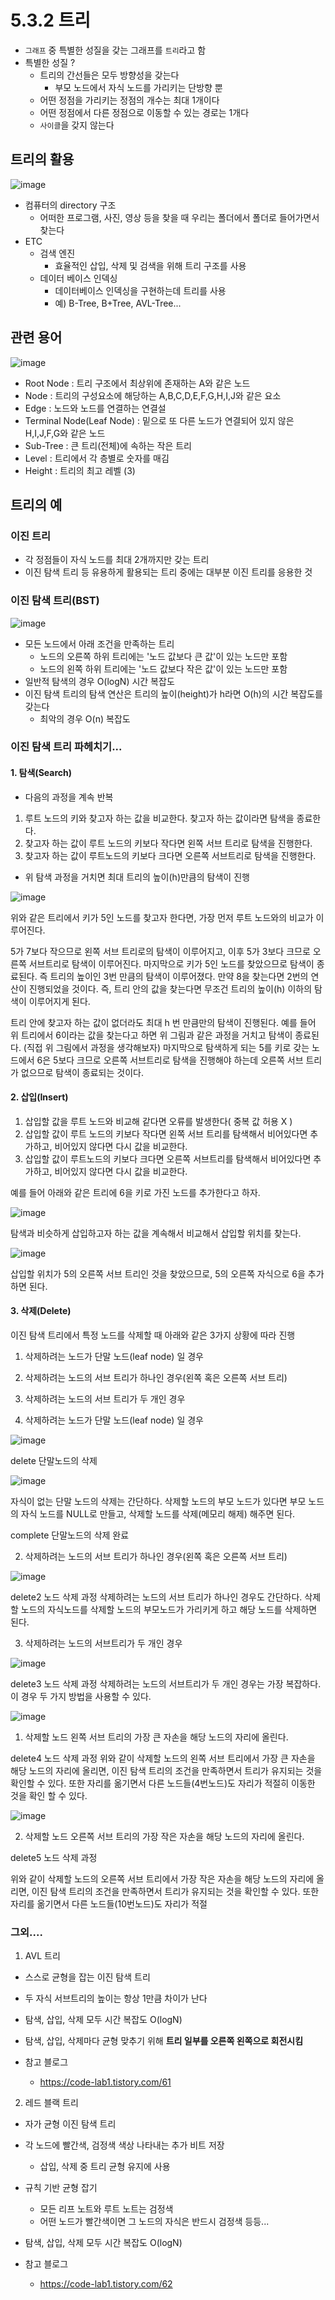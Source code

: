 # 5.3.2 트리

- `그래프` 중 특별한 성질을 갖는 그래프를 `트리`라고 함
- 특별한 성질 ?
    - 트리의 간선들은 모두 방향성을 갖는다
        - 부모 노드에서 자식 노드를 가리키는 단방향 뿐
    - 어떤 정점을 가리키는 정점의 개수는 최대 1개이다
    - 어떤 정점에서 다른 정점으로 이동할 수 있는 경로는 1개다
    - `사이클`을 갖지 않는다


## 트리의 활용

![image](https://t1.daumcdn.net/cfile/tistory/211374355892B59626)

- 컴퓨터의 directory 구조
    - 어떠한 프로그램, 사진, 영상 등을 찾을 때 우리는 폴더에서 폴더로 들어가면서 찾는다
- ETC
    - 검색 엔진
        - 효율적인 삽입, 삭제 및 검색을 위해 트리 구조를 사용
    - 데이터 베이스 인덱싱
        - 데이터베이스 인덱싱을 구현하는데 트리를 사용
        - 예) B-Tree, B+Tree, AVL-Tree...


## 관련 용어

![image](https://t1.daumcdn.net/cfile/tistory/2672FD3D5892B6BE0E)

- Root Node : 트리 구조에서 최상위에 존재하는 A와 같은 노드
- Node : 트리의 구성요소에 해당하는 A,B,C,D,E,F,G,H,I,J와 같은 요소
- Edge : 노드와 노드를 연결하는 연결설
- Terminal Node(Leaf Node) : 밑으로 또 다른 노드가 연결되어 있지 않은 H,I,J,F,G와 같은 노드
- Sub-Tree : 큰 트리(전체)에 속하는 작은 트리
- Level : 트리에서 각 층별로 숫자를 매김
- Height : 트리의 최고 레벨 (3)


## 트리의 예

### 이진 트리
- 각 정점들이 자식 노드를 최대 2개까지만 갖는 트리
- 이진 탐색 트리 등 유용하게 활용되는 트리 중에는 대부분 이진 트리를 응용한 것


### 이진 탐색 트리(BST)

![image](https://img1.daumcdn.net/thumb/R1280x0/?scode=mtistory2&fname=https%3A%2F%2Fk.kakaocdn.net%2Fdn%2FbirxyY%2Fbtq90mluHfW%2FBll0dguHQZTWOq37khBkRk%2Fimg.png)

- 모든 노드에서 아래 조건을 만족하는 트리
    - 노드의 오른쪽 하위 트리에는 '노드 값보다 큰 값'이 있는 노드만 포함
    - 노드의 왼쪽 하위 트리에는 '노드 값보다 작은 값'이 있는 노드만 포함
- 일반적 탐색의 경우 O(logN) 시간 복잡도
- 이진 탐색 트리의 탐색 연산은 트리의 높이(height)가 h라면 O(h)의 시간 복잡도를 갖는다
    - 최악의 경우 O(n) 복잡도
<!-- - 정렬된 상태를 유지하는 의 추가, 삭제 연산은 O(N)의 시간 복잡도
    - 삽입, 삭제 시간 복잡도는 트리의 높이에 비례 -->

### 이진 탐색 트리 파헤치기...

#### 1. 탐색(Search)

- 다음의 과정을 계속 반복

1. 루트 노드의 키와 찾고자 하는 값을 비교한다. 찾고자 하는 값이라면 탐색을 종료한다.
2. 찾고자 하는 값이 루트 노드의 키보다 작다면 왼쪽 서브 트리로 탐색을 진행한다.
3. 찾고자 하는 값이 루트노드의 키보다 크다면 오른쪽 서브트리로 탐색을 진행한다.

- 위 탐색 과정을 거치면 최대 트리의 높이(h)만큼의 탐색이 진행

![image](https://img1.daumcdn.net/thumb/R1280x0/?scode=mtistory2&fname=https%3A%2F%2Fk.kakaocdn.net%2Fdn%2FpEBxn%2Fbtq9ReoXZUX%2F7zobmK5yQPPupKqGRgdHcK%2Fimg.png)

위와 같은 트리에서 키가 5인 노드를 찾고자 한다면, 가장 먼저 루트 노드와의 비교가 이루어진다.

5가 7보다 작으므로 왼쪽 서브 트리로의 탐색이 이루어지고, 이후 5가 3보다 크므로 오른쪽 서브트리로 탐색이 이루어진다. 마지막으로 키가 5인 노드를 찾았으므로 탐색이 종료된다. 즉 트리의 높이인 3번 만큼의 탐색이 이루어졌다. 만약 8을 찾는다면 2번의 연산이 진행되었을 것이다. 즉, 트리 안의 값을 찾는다면 무조건 트리의 높이(h) 이하의 탐색이 이루어지게 된다.

트리 안에 찾고자 하는 값이 없더라도 최대 h 번 만큼만의 탐색이 진행된다. 예를 들어 위 트리에서 6이라는 값을 찾는다고 하면 위 그림과 같은 과정을 거치고 탐색이 종료된다. (직접 위 그림에서 과정을 생각해보자) 마지막으로 탐색하게 되는 5를 키로 갖는 노드에서 6은 5보다 크므로 오른쪽 서브트리로 탐색을 진행해야 하는데 오른쪽 서브 트리가 없으므로 탐색이 종료되는 것이다. 


#### 2. 삽입(Insert)

1. 삽입할 값을 루트 노드와 비교해 같다면 오류를 발생한다( 중복 값 허용 X )
2. 삽입할 값이 루트 노드의 키보다 작다면 왼쪽 서브 트리를 탐색해서 비어있다면 추가하고, 비어있지 않다면 다시 값을 비교한다.
3. 삽입할 값이 루트노드의 키보다 크다면 오른쪽 서브트리를 탐색해서 비어있다면 추가하고, 비어있지 않다면 다시 값을 비교한다.

예를 들어 아래와 같은 트리에 6을 키로 가진 노드를 추가한다고 하자. 

![image](https://img1.daumcdn.net/thumb/R1280x0/?scode=mtistory2&fname=https%3A%2F%2Fk.kakaocdn.net%2Fdn%2FczCET0%2Fbtq9Ov57XGz%2F7HO8dK5PcnF24WwHYwjOOK%2Fimg.png)

탐색과 비슷하게 삽입하고자 하는 값을 계속해서 비교해서 삽입할 위치를 찾는다. 

![image](https://img1.daumcdn.net/thumb/R1280x0/?scode=mtistory2&fname=https%3A%2F%2Fk.kakaocdn.net%2Fdn%2FdpBA2w%2Fbtq9RdRgKoI%2Flf9C3qqbPZtLCFYNSnJGXk%2Fimg.png)

삽입할 위치가 5의 오른쪽 서브 트리인 것을 찾았으므로, 5의 오른쪽 자식으로 6을 추가하면 된다.


#### 3. 삭제(Delete)

이진 탐색 트리에서 특정 노드를 삭제할 때 아래와 같은 3가지 상황에 따라 진행

1. 삭제하려는 노드가 단말 노드(leaf node) 일 경우
2. 삭제하려는 노드의 서브 트리가 하나인 경우(왼쪽 혹은 오른쪽 서브 트리)
3. 삭제하려는 노드의 서브 트리가 두 개인 경우


1. 삭제하려는 노드가 단말 노드(leaf node) 일 경우

![image](https://img1.daumcdn.net/thumb/R1280x0/?scode=mtistory2&fname=https%3A%2F%2Fk.kakaocdn.net%2Fdn%2FHjtkT%2Fbtq92w3hhp7%2Fpfi0hfaay4sj9MFMRU5rM0%2Fimg.png)

delete
단말노드의 삭제
 
![image](https://img1.daumcdn.net/thumb/R1280x0/?scode=mtistory2&fname=https%3A%2F%2Fk.kakaocdn.net%2Fdn%2FcI7WrE%2Fbtq91NjTATG%2FCte5zTOlJJGjiNVgDO7SHK%2Fimg.png)

자식이 없는 단말 노드의 삭제는 간단하다. 삭제할 노드의 부모 노드가 있다면 부모 노드의 자식 노드를 NULL로 만들고, 삭제할 노드를 삭제(메모리 해제) 해주면 된다.

complete
단말노드의 삭제 완료


2. 삭제하려는 노드의 서브 트리가 하나인 경우(왼쪽 혹은 오른쪽 서브 트리)


![image](https://img1.daumcdn.net/thumb/R1280x0/?scode=mtistory2&fname=https%3A%2F%2Fk.kakaocdn.net%2Fdn%2Fc2iif8%2Fbtq9Y5ZSC52%2FH5CewcVD4MvdsLBxI9QPm1%2Fimg.png)

delete2
노드 삭제 과정
삭제하려는 노드의 서브 트리가 하나인 경우도 간단하다. 삭제할 노드의 자식노드를 삭제할 노드의 부모노드가 가리키게 하고 해당 노드를 삭제하면 된다. 



3. 삭제하려는 노드의 서브트리가 두 개인 경우

![image](https://img1.daumcdn.net/thumb/R1280x0/?scode=mtistory2&fname=https%3A%2F%2Fk.kakaocdn.net%2Fdn%2FFa6xf%2Fbtq91pDx9u5%2FOiTC9pKYBxmjasKKTtzuK0%2Fimg.png)

delete3
노드 삭제 과정
삭제하려는 노드의 서브트리가 두 개인 경우는 가장 복잡하다. 이 경우 두 가지 방법을 사용할 수 있다.

![image](https://img1.daumcdn.net/thumb/R1280x0/?scode=mtistory2&fname=https%3A%2F%2Fk.kakaocdn.net%2Fdn%2FbcTUrX%2Fbtq92Q1tw0m%2FtyYJcuLUtWj7kD5k3qAeMK%2Fimg.png)

1) 삭제할 노드 왼쪽 서브 트리의 가장 큰 자손을 해당 노드의 자리에 올린다.

 

delete4
노드 삭제 과정
위와 같이 삭제할 노드의 왼쪽 서브 트리에서 가장 큰 자손을 해당 노드의 자리에 올리면, 이진 탐색 트리의 조건을 만족하면서 트리가 유지되는 것을 확인할 수 있다. 또한 자리를 옮기면서 다른 노드들(4번노드)도 자리가 적절히 이동한 것을 확인 할 수 있다.

 
![image](https://img1.daumcdn.net/thumb/R1280x0/?scode=mtistory2&fname=https%3A%2F%2Fk.kakaocdn.net%2Fdn%2FbI3IEY%2Fbtq9Rc54r92%2FnDvEWCXdq9qVmYaYiHKAAK%2Fimg.png)


2) 삭제할 노드 오른쪽 서브 트리의 가장 작은 자손을 해당 노드의 자리에 올린다.

 

delete5
노드 삭제 과정
 

위와 같이 삭제할 노드의 오른쪽 서브 트리에서 가장 작은 자손을 해당 노드의 자리에 올리면, 이진 탐색 트리의 조건을 만족하면서 트리가 유지되는 것을 확인할 수 있다. 또한 자리를 옮기면서 다른 노드들(10번노드)도 자리가 적절



### 그외....

1. AVL 트리
- 스스로 균형을 잡는 이진 탐색 트리
- 두 자식 서브트리의 높이는 항상 1만큼 차이가 난다
- 탐색, 삽입, 삭제 모두 시간 복잡도 O(logN)
- 탐색, 삽입, 삭제마다 균형 맞추기 위해 **트리 일부를 오른쪽 왼쪽으로 회전시킴**

- 참고 블로그
    - https://code-lab1.tistory.com/61


2. 레드 블랙 트리
- 자가 균형 이진 탐색 트리
- 각 노드에 빨간색, 검정색 색상 나타내는 추가 비트 저장
    - 삽입, 삭제 중 트리 균형 유지에 사용
- 규칙 기반 균형 잡기
    - 모든 리프 노트와 루트 노트는 검정색
    - 어떤 노드가 빨간색이면 그 노드의 자식은 반드시 검정색 등등...
- 탐색, 삽입, 삭제 모두 시간 복잡도 O(logN)


- 참고 블로그
    - https://code-lab1.tistory.com/62
